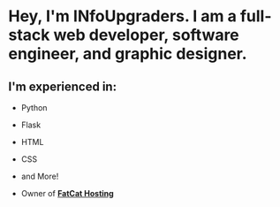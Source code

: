 # Hey, I'm INfoUpgraders. I am a full-stack web developer, software engineer, and graphic designer.

## I'm experienced in:
- Python
- Flask
- HTML
- CSS
- and More!

- Owner of [**FatCat Hosting**](https://discord.gg/hNaR7Ep)
